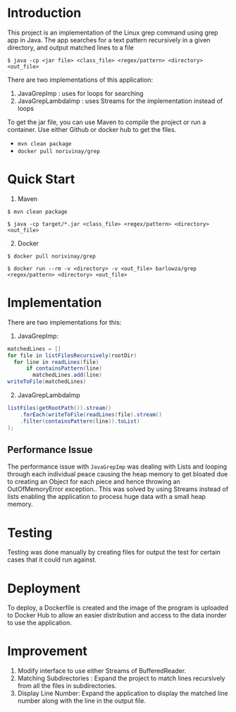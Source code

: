 # Introduction
This project is an implementation of the Linux grep command using grep app in Java. The app searches for a text pattern recursively in a given directory, 
and output matched lines to a file

```
$ java -cp <jar file> <class_file> <regex/pattern> <directory> <out_file>
```
There are two implementations of this application:
1. JavaGrepImp : uses for loops for searching
2. JavaGrepLambdaImp : uses Streams for the implementation instead of loops

To get the jar file, you can use Maven to compile the project or run a container. 
Use either Github or docker hub to get the files.

* `mvn clean package`
* `docker pull norivinay/grep`

# Quick Start
1. Maven
```
$ mvn clean package

$ java -cp target/*.jar <class_file> <regex/pattern> <directory> <out_file>
```

2. Docker
```
$ docker pull norivinay/grep

$ docker run --rm -v <directory> -v <out_file> barlowza/grep <regex/pattern> <directory> <out_file>
```

# Implementation
There are two implementations for this:
1. JavaGrepImp:
```java
matchedLines = []
for file in listFilesRecursively(rootDir)
  for line in readLines(file)
      if containsPattern(line)
        matchedLines.add(line)
writeToFile(matchedLines)
```

2. JavaGrepLambdaImp
```java
listFiles(getRootPath()).stream()
    .forEach(writeToFile(readLines(file).stream()
    .filter(containsPattern(line)).toList)
);
```

## Performance Issue
The performance issue with `JavaGrepImp` was dealing with Lists and looping through
each individual peace causing the heap memory to get bloated due to creating an Object for each piece and hence throwing an OutOfMemoryError exception..
This was solved by using Streams instead of lists enabling the application to process huge data with a small heap memory.

# Testing
Testing was done manually by creating files for output the test for certain cases that it could run against.

# Deployment
To deploy, a Dockerfile is created and the image of the program is uploaded to Docker Hub
to allow an easier distribution and access to the data inorder to use the application.

# Improvement
1. Modify interface to use either Streams of BufferedReader.
2. Matching Subdirectories : Expand the project to match lines recursively from all the files in subdirectories.
3. Display Line Number: Expand the application to display the matched line number along with the line in the output file.

